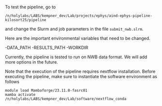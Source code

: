 To test the pipeline, go to 
```
/n/holylabs/LABS/kempner_dev/Lab/projects/ephys/aind-ephys-pipeline-kilosort25/pipeline
```
and change the Slurm and job parameters in the file `submit_nwb.slrm`. 

Here are the important environmental variables that need to be changed. 

-DATA_PATH
-RESULTS_PATH
-WORKDIR

Currently, the pipeline is tested to run on NWB data format. We will add more options in the future. 

Note that the execution of the pipeline requires nextflow installation. Before executing the pipeline,  make sure to instantiate the software environment as follows
```
module load Mambaforge/23.11.0-fasrc01
mamba activate /n/holylabs/LABS/kempner_dev/Lab/software/nextflow_conda
```


